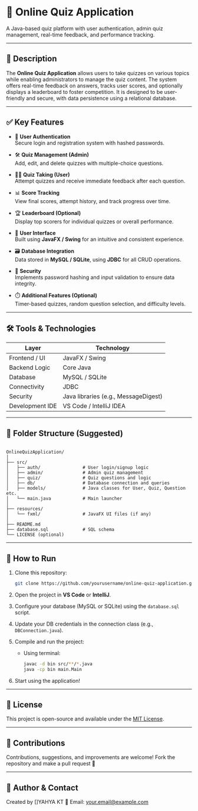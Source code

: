 # 🧠 Online Quiz Application

A Java-based quiz platform with user authentication, admin quiz management, real-time feedback, and performance tracking.

---

## 📌 Description

The **Online Quiz Application** allows users to take quizzes on various topics while enabling administrators to manage the quiz content. The system offers real-time feedback on answers, tracks user scores, and optionally displays a leaderboard to foster competition. It is designed to be user-friendly and secure, with data persistence using a relational database.

---

## ✅ Key Features

- 🔐 **User Authentication**  
  Secure login and registration system with hashed passwords.

- 🛠️ **Quiz Management (Admin)**  
  Add, edit, and delete quizzes with multiple-choice questions.

- 🧑‍🎓 **Quiz Taking (User)**  
  Attempt quizzes and receive immediate feedback after each question.

- 📊 **Score Tracking**  
  View final scores, attempt history, and track progress over time.

- 🏆 **Leaderboard (Optional)**  
  Display top scorers for individual quizzes or overall performance.

- 🎨 **User Interface**  
  Built using **JavaFX / Swing** for an intuitive and consistent experience.

- 🗃️ **Database Integration**  
  Data stored in **MySQL / SQLite**, using **JDBC** for all CRUD operations.

- 🔐 **Security**  
  Implements password hashing and input validation to ensure data integrity.

- ⏱️ **Additional Features (Optional)**  
  Timer-based quizzes, random question selection, and difficulty levels.

---

## 🛠️ Tools & Technologies

| Layer            | Technology              |
|------------------|--------------------------|
| Frontend / UI    | JavaFX / Swing           |
| Backend Logic    | Core Java                |
| Database         | MySQL / SQLite           |
| Connectivity     | JDBC                     |
| Security         | Java libraries (e.g., MessageDigest) |
| Development IDE  | VS Code / IntelliJ IDEA  |

---

## 📁 Folder Structure (Suggested)

```

OnlineQuizApplication/
│
├── src/
│   ├── auth/                # User login/signup logic
│   ├── admin/               # Admin quiz management
│   ├── quiz/                # Quiz questions and logic
│   ├── db/                  # Database connection and queries
│   ├── models/              # Java classes for User, Quiz, Question etc.
│   └── main.java            # Main launcher
│
├── resources/
│   └── fxml/                # JavaFX UI files (if any)
│
├── README.md
├── database.sql             # SQL schema
└── LICENSE (optional)

````

---

## 🧪 How to Run

1. Clone this repository:
   ```bash
   git clone https://github.com/yourusername/online-quiz-application.git


2. Open the project in **VS Code** or **IntelliJ**.

3. Configure your database (MySQL or SQLite) using the `database.sql` script.

4. Update your DB credentials in the connection class (e.g., `DBConnection.java`).

5. Compile and run the project:

   * Using terminal:

     ```bash
     javac -d bin src/**/*.java
     java -cp bin main.Main
     ```

6. Start using the application!

---

## 📌 License

This project is open-source and available under the [MIT License](LICENSE).

---

## 🙌 Contributions

Contributions, suggestions, and improvements are welcome! Fork the repository and make a pull request 🚀

---

## 🔗 Author & Contact

Created by \[]YAHYA KT
📧 Email: [your.email@example.com](mailto:ktyahya792.email@example.com)



